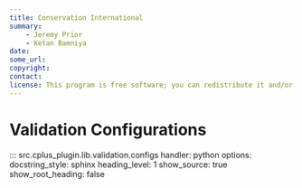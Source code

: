 ```yaml
---
title: Conservation International
summary:
    - Jeremy Prior
    - Ketan Bamniya
date:
some_url:
copyright:
contact:
license: This program is free software; you can redistribute it and/or modify it under the terms of the GNU Affero General Public License as published by the Free Software Foundation; either version 3 of the License, or (at your option) any later version.
---
```


# Validation Configurations

::: src.cplus_plugin.lib.validation.configs
    handler: python
    options:
        docstring_style: sphinx
        heading_level: 1
        show_source: true
        show_root_heading: false